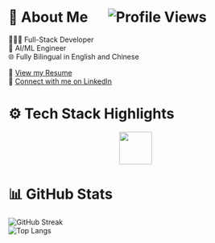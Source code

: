 # 👋 About Me &nbsp;&nbsp;&nbsp;&nbsp; ![Profile Views](https://komarev.com/ghpvc/?username=RoyH11&color=blue) 
👨🏻‍💻 Full-Stack Developer\
🤖 AI/ML Engineer\
🌐 Fully Bilingual in English and Chinese

📄 [View my Resume](./Roy_Huang_Resume.pdf) \
🔗 [Connect with me on LinkedIn](https://www.linkedin.com/in/royhuang11/)

# ⚙️ Tech Stack Highlights
<p align="center">
  <img src="https://skillicons.dev/icons?i=python,js,java,cpp,react,flask,postgres,pytorch,docker,linux,git" height="65">
</p>

# 📊 GitHub Stats
![GitHub Streak](https://nirzak-streak-stats.vercel.app/?user=royh11) <br>
![Top Langs](https://github-readme-stats.vercel.app/api/top-langs/?username=royh11&layout=compact&hide=Jupyter%20Notebook,css,scss,html)
